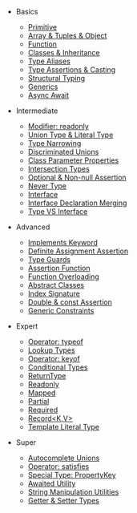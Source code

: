 - Basics

  - [Primitive](basics/part-I.md?id=primitive)
  - [Array & Tuples & Object](basics/part-I.md?id=array-amp-tuples-amp-object)
  - [Function](basics/part-I.md?id=function)
  - [Classes & Inheritance](basics/part-I.md?id=classes-amp-inheritance)
  - [Type Aliases](basics/part-II.md?id=type-aliases)
  - [Type Assertions & Casting](basics/part-II.md?id=type-assertions-amp-casting)
  - [Structural Typing](basics/part-II.md?id=structural-typing)
  - [Generics](basics/part-III?id=generics)
  - [Async Await](basics/part-III?id=async-await)

- Intermediate

  - [Modifier: readonly](Intermediate/part-I.md?id=modifier-readonly)
  - [Union Type & Literal Type](Intermediate/part-I.md?id=union-type-amp-literal-type)
  - [Type Narrowing](Intermediate/part-I.md?id=type-narrowing)
  - [Discriminated Unions](Intermediate/part-I.md?id=discriminated-unions)
  - [Class Parameter Properties](Intermediate/part-II.md?id=class-parameter-properties)
  - [Intersection Types](Intermediate/part-II.md?id=intersection-types)
  - [Optional & Non-null Assertion](Intermediate/part-II.md?id=optional-modifier-amp-non-null-assertion)
  - [Never Type](Intermediate/part-II.md?id=never-type)
  - [Interface](Intermediate/part-III.md?id=interfaces)
  - [Interface Declaration Merging](Intermediate/part-III.md?id=interface-declaration-merging)
  - [Type VS Interface](Intermediate/part-III.md?id=type-vs-interface)

- Advanced

  - [Implements Keyword](Advanced/part-I?id=implements-keyword)
  - [Definite Assignment Assertion](Advanced/part-I?id=definite-assignment-assertion)
  - [Type Guards](Advanced/part-I?id=type-guards-implementation)
  - [Assertion Function](Advanced/part-I?id=assertion-function-test)
  - [Function Overloading](Advanced/part-II?id=function-overloading)
  - [Abstract Classes](Advanced/part-II?id=abstract-classes)
  - [Index Signature](Advanced/part-II?id=index-signature)
  - [Double & const Assertion](Advanced/part-II?id=double-assertion-amp-const-assertion)
  - [Generic Constraints](Advanced/part-II?id=generic-constraints)

- Expert

  - [Operator: typeof](Expert/part-I?id=operator-typeof)
  - [Lookup Types](Expert/part-I?id=lookup-types)
  - [Operator: keyof](Expert/part-I?id=operator-keyof)
  - [Conditional Types](Expert/part-I?id=conditional-types)
  - [ReturnType<T>](Expert/part-II?id=returntype)
  - [Readonly<T>](Expert/part-II?id=readonly)
  - [Mapped<T>](Expert/part-II?id=mapped)
  - [Partial<T>](Expert/part-II?id=partial)
  - [Required<T>](Expert/part-II?id=required)
  - [Record<K,V>](Expert/part-II?id=recordltkvgt)
  - [Template Literal Type](Expert/part-II?id=template-literal-type)

- Super

  - [Autocomplete Unions](Super/part-I?id=autocomplete-literal-unions-with-primitives)
  - [Operator: satisfies](Super/part-I?id=operator-satisfies)
  - [Special Type: PropertyKey](Super/part-I?id=special-type-propertykey)
  - [Awaited Utility](Super/part-I?id=awaited-utility)
  - [String Manipulation Utilities](Super/part-II?id=string-manipulation-utilities)
  - [Getter & Setter Types](Super/part-II?id=getter-amp-setter-types)
